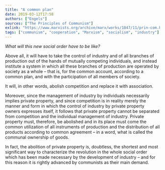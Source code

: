 ```yaml
---
title: "A common plan"
date: 2019-03-12T17:58
authors: ["Engels"]
sources: ["The Principles of Communism"]
exlink: "https://www.marxists.org/archive/marx/works/1847/11/prin-com.htm"
tags: ["communism", "cooperation", "Marxism", "socialism", "industry"]
---
```


*What will this new social order have to be like?*<!--more-->

Above all, it will have to take the control of industry and of all branches of production out of the hands of mutually competing individuals, and instead institute a system in which all these branches of production are operated by society as a whole – that is, for the common account, according to a common plan, and with the participation of all members of society.

It will, in other words, abolish competition and replace it with association.

Moreover, since the management of industry by individuals necessarily implies private property, and since competition is in reality merely the manner and form in which the control of industry by private property owners expresses itself, it follows that private property cannot be separated from competition and the individual management of industry. Private property must, therefore, be abolished and in its place must come the common utilization of all instruments of production and the distribution of all products according to common agreement – in a word, what is called the communal ownership of goods.

In fact, the abolition of private property is, doubtless, the shortest and most significant way to characterize the revolution in the whole social order which has been made necessary by the development of industry – and for this reason it is rightly advanced by communists as their main demand.

